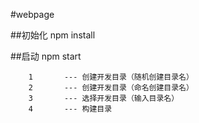#webpage

##初始化
npm install

##启动
npm start

		1		--- 创建开发目录（随机创建目录名）
		2		--- 创建开发目录（命名创建目录名）
		3		--- 选择开发目录（输入目录名）
		4		--- 构建目录

